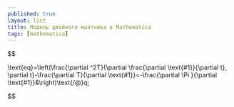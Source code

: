```yaml
---
published: true
layout: list
title: Модель двойного маятника в Mathematica
tags: [mathematica]
---
```


$$

\text{eq}=\left(\frac{\partial ^2T}{\partial \frac{\partial \text{$\#$1}}{\partial t}\, \partial t}-\frac{\partial T}{\partial \text{$\#$1}}=-\frac{\partial \Pi }{\partial \text{$\#$1}}\&\right)\text{/@}q;

$$